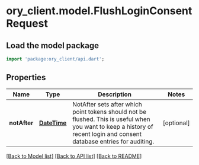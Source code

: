# ory_client.model.FlushLoginConsentRequest

## Load the model package
```dart
import 'package:ory_client/api.dart';
```

## Properties
Name | Type | Description | Notes
------------ | ------------- | ------------- | -------------
**notAfter** | [**DateTime**](DateTime.md) | NotAfter sets after which point tokens should not be flushed. This is useful when you want to keep a history of recent login and consent database entries for auditing. | [optional] 

[[Back to Model list]](../README.md#documentation-for-models) [[Back to API list]](../README.md#documentation-for-api-endpoints) [[Back to README]](../README.md)


